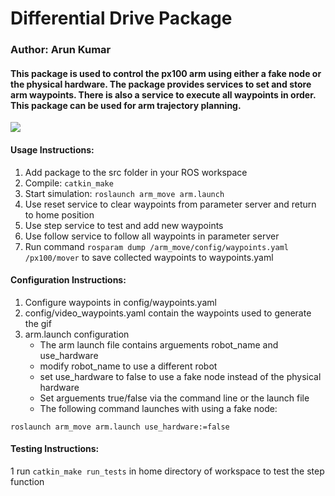 # Differential Drive Package
### Author: Arun Kumar

#### This package is used to control the px100 arm using either a fake node or the physical hardware. The package provides services to set and store arm waypoints. There is also a service to execute all waypoints in order. This package can be used for arm trajectory planning.

![](videos/flip.gif)

#### Usage Instructions:
1. Add package to the src folder in your ROS workspace
1. Compile: `catkin_make`
1. Start simulation: `roslaunch arm_move arm.launch`
1. Use reset service to clear waypoints from parameter server and return to home position
1. Use step service to test and add new waypoints
1. Use follow service to follow all waypoints in parameter server
1. Run command `rosparam dump /arm_move/config/waypoints.yaml /px100/mover` to save collected waypoints to waypoints.yaml

#### Configuration Instructions:
1. Configure waypoints in config/waypoints.yaml
1. config/video_waypoints.yaml contain the waypoints used to generate the gif
1. arm.launch configuration
    * The arm launch file contains arguements robot_name and use_hardware
    * modify robot_name to use a different robot
    * set use_hardware to false to use a fake node instead of the physical hardware
    * Set arguements true/false via the command line or the launch file
    * The following command launches with using a fake node:
```
roslaunch arm_move arm.launch use_hardware:=false
```
#### Testing Instructions:
1 run `catkin_make run_tests` in home directory of workspace to test the step function